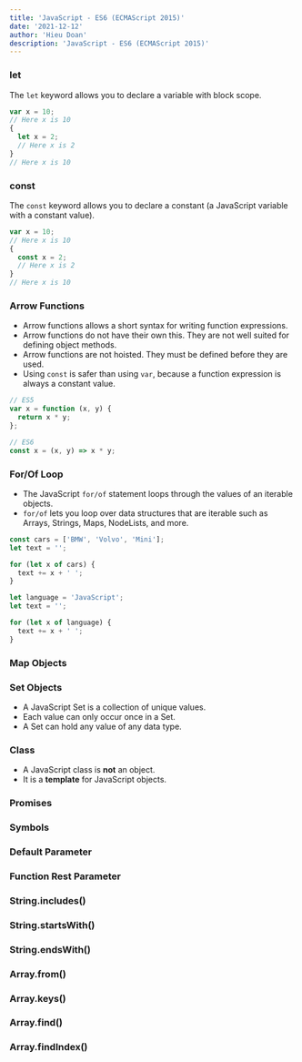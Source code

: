 ```yaml
---
title: 'JavaScript - ES6 (ECMAScript 2015)'
date: '2021-12-12'
author: 'Hieu Doan'
description: 'JavaScript - ES6 (ECMAScript 2015)'
---
```


### let

The `let` keyword allows you to declare a variable with block scope.

```ts
var x = 10;
// Here x is 10
{
  let x = 2;
  // Here x is 2
}
// Here x is 10
```

### const

The `const` keyword allows you to declare a constant (a JavaScript variable with a constant value).

```ts
var x = 10;
// Here x is 10
{
  const x = 2;
  // Here x is 2
}
// Here x is 10
```

### Arrow Functions

- Arrow functions allows a short syntax for writing function expressions.
- Arrow functions do not have their own this. They are not well suited for defining object methods.
- Arrow functions are not hoisted. They must be defined before they are used.
- Using `const` is safer than using `var`, because a function expression is always a constant value.

```ts
// ES5
var x = function (x, y) {
  return x * y;
};

// ES6
const x = (x, y) => x * y;
```

### For/Of Loop

- The JavaScript `for/of` statement loops through the values of an iterable objects.
- `for/of` lets you loop over data structures that are iterable such as Arrays, Strings, Maps, NodeLists, and more.

```ts
const cars = ['BMW', 'Volvo', 'Mini'];
let text = '';

for (let x of cars) {
  text += x + ' ';
}
```

```ts
let language = 'JavaScript';
let text = '';

for (let x of language) {
  text += x + ' ';
}
```

### Map Objects

### Set Objects

- A JavaScript Set is a collection of unique values.
- Each value can only occur once in a Set.
- A Set can hold any value of any data type.

### Class

- A JavaScript class is **not** an object.
- It is a **template** for JavaScript objects.

### Promises

### Symbols

### Default Parameter

### Function Rest Parameter

### String.includes()

### String.startsWith()

### String.endsWith()

### Array.from()

### Array.keys()

### Array.find()

### Array.findIndex()

